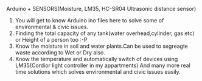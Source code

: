 Arduino + SENSORS(Moisture, LM35, HC-SR04 Ultrasonic distance sensor)

1. You will get to know Arduino ino files here to solve some of environmental & civic issues.
2. Finding the total capacity of any tank(water overhead,cylinder, gas etc) or Height of a person too :-P
3. Know the moisture in soil and water plants.Can be used to segreagte waste according to Wet or Dry also.
4. Know the temperature and automatically switch of devices using LM35(Cordior light controller in my appartments)
And many more real time solutions which solves environmental and civic issues easily.
